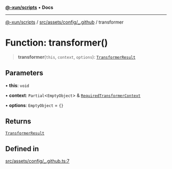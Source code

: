 [**@-xun/scripts**](../../../../../README.md) • **Docs**

***

[@-xun/scripts](../../../../../README.md) / [src/assets/config/\_.github](../README.md) / transformer

# Function: transformer()

> **transformer**(`this`, `context`, `options`): [`TransformerResult`](../../../type-aliases/TransformerResult.md)

## Parameters

• **this**: `void`

• **context**: `Partial`\<`EmptyObject`\> & [`RequiredTransformerContext`](../../../type-aliases/RequiredTransformerContext.md)

• **options**: `EmptyObject` = `{}`

## Returns

[`TransformerResult`](../../../type-aliases/TransformerResult.md)

## Defined in

[src/assets/config/\_.github.ts:7](https://github.com/Xunnamius/xscripts/blob/57333eb95500d47b37fb5be30901f27ce55d7211/src/assets/config/_.github.ts#L7)
